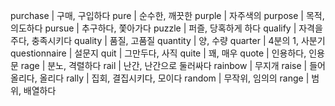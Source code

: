 purchase	| 구매, 구입하다
pure	| 순수한, 깨끗한
purple	| 자주색의
purpose	| 목적, 의도하다
pursue	| 추구하다, 쫓아가다
puzzle	| 퍼즐, 당혹하게 하다
qualify	| 자격을 주다, 충족시키다
quality	| 품질, 고품질
quantity	| 양, 수량
quarter	| 4분의 1, 사분기
questionnaire	| 설문지
quit	| 그만두다, 사직
quite	| 꽤, 매우
quote	| 인용하다, 인용문
rage	| 분노, 격렬하다
rail	| 난간, 난간으로 둘러싸다
rainbow	| 무지개
raise	| 들어올리다, 올리다
rally	| 집회, 결집시키다, 모이다
random	| 무작위, 임의의
range	| 범위, 배열하다
